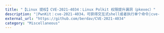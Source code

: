```yaml
---
title: "【Linux 提权】CVE-2021-4034：Linux Polkit 权限提升漏洞（pkexec）"
description: "|PwnKit：cve-2021-4034，可获得交互式shell或者执行单个命令|cve-2021-4034：单命令执行版本|CVE-2021-4034-NoGCC：CVE-2021-4034简单优化，以应对没有安装gcc和make的目标环境"
external_url: "https://github.com/berdav/CVE-2021-4034"
category: "Miscellaneous"
---
```

